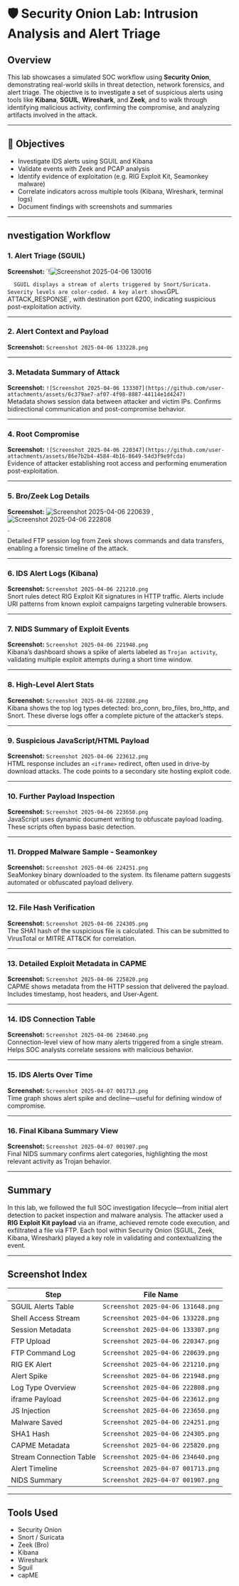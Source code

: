 # 🛡️ Security Onion Lab: Intrusion Analysis and Alert Triage

## Overview
This lab showcases a simulated SOC workflow using **Security Onion**, demonstrating real-world skills in threat detection, network forensics, and alert triage. The objective is to investigate a set of suspicious alerts using tools like **Kibana**, **SGUIL**, **Wireshark**, and **Zeek**, and to walk through identifying malicious activity, confirming the compromise, and analyzing artifacts involved in the attack.

---

## 🎯 Objectives
- Investigate IDS alerts using SGUIL and Kibana
- Validate events with Zeek and PCAP analysis
- Identify evidence of exploitation (e.g. RIG Exploit Kit, Seamonkey malware)
- Correlate indicators across multiple tools (Kibana, Wireshark, terminal logs)
- Document findings with screenshots and summaries

---

## nvestigation Workflow

### 1. Alert Triage (SGUIL)
**Screenshot:** `!![Screenshot 2025-04-06 130016](https://github.com/user-attachments/assets/97c66b09-66d3-4145-a009-eef1ac20f126)

`  
SGUIL displays a stream of alerts triggered by Snort/Suricata. Severity levels are color-coded. A key alert shows `GPL ATTACK_RESPONSE`, with destination port 6200, indicating suspicious post-exploitation activity.

---

### 2. Alert Context and Payload
**Screenshot:** `Screenshot 2025-04-06 133228.png`  


---

### 3. Metadata Summary of Attack
**Screenshot:** `![Screenshot 2025-04-06 133307](https://github.com/user-attachments/assets/6c379ae7-af07-4f98-8887-44114e1d4247)
`  
Metadata shows session data between attacker and victim IPs. Confirms bidirectional communication and post-compromise behavior.

---

### 4. Root Compromise
**Screenshot:** `![Screenshot 2025-04-06 220347](https://github.com/user-attachments/assets/86e7b2b4-4584-4b16-8649-54d3f9e9fcda)
`  
Evidence of attacker establishing root access and performing enumeration post-exploitation.

---

### 5. Bro/Zeek Log Details
**Screenshot:** ![Screenshot 2025-04-06 220639](https://github.com/user-attachments/assets/e2d29c9b-c8a7-42dd-a708-c9e178ad3d2f) , ![Screenshot 2025-04-06 222808](https://github.com/user-attachments/assets/45fac11c-169f-41fe-ba73-59f5a400f2a5)

`  
Detailed FTP session log from Zeek shows commands and data transfers, enabling a forensic timeline of the attack.

---

### 6. IDS Alert Logs (Kibana)
**Screenshot:** `Screenshot 2025-04-06 221210.png`  
Snort rules detect RIG Exploit Kit signatures in HTTP traffic. Alerts include URI patterns from known exploit campaigns targeting vulnerable browsers.

---

### 7. NIDS Summary of Exploit Events
**Screenshot:** `Screenshot 2025-04-06 221948.png`  
Kibana’s dashboard shows a spike of alerts labeled as `Trojan activity`, validating multiple exploit attempts during a short time window.

---

### 8. High-Level Alert Stats
**Screenshot:** `Screenshot 2025-04-06 222808.png`  
Kibana shows the top log types detected: bro_conn, bro_files, bro_http, and Snort. These diverse logs offer a complete picture of the attacker’s steps.

---

### 9. Suspicious JavaScript/HTML Payload
**Screenshot:** `Screenshot 2025-04-06 223612.png`  
HTML response includes an `<iframe>` redirect, often used in drive-by download attacks. The code points to a secondary site hosting exploit code.

---

### 10. Further Payload Inspection
**Screenshot:** `Screenshot 2025-04-06 223650.png`  
JavaScript uses dynamic document writing to obfuscate payload loading. These scripts often bypass basic detection.

---

### 11. Dropped Malware Sample - Seamonkey
**Screenshot:** `Screenshot 2025-04-06 224251.png`  
SeaMonkey binary downloaded to the system. Its filename pattern suggests automated or obfuscated payload delivery.

---

### 12. File Hash Verification
**Screenshot:** `Screenshot 2025-04-06 224305.png`  
The SHA1 hash of the suspicious file is calculated. This can be submitted to VirusTotal or MITRE ATT&CK for correlation.

---

### 13. Detailed Exploit Metadata in CAPME
**Screenshot:** `Screenshot 2025-04-06 225820.png`  
CAPME shows metadata from the HTTP session that delivered the payload. Includes timestamp, host headers, and User-Agent.

---

### 14. IDS Connection Table
**Screenshot:** `Screenshot 2025-04-06 234640.png`  
Connection-level view of how many alerts triggered from a single stream. Helps SOC analysts correlate sessions with malicious behavior.

---

### 15. IDS Alerts Over Time
**Screenshot:** `Screenshot 2025-04-07 001713.png`  
Time graph shows alert spike and decline—useful for defining window of compromise.

---

### 16. Final Kibana Summary View
**Screenshot:** `Screenshot 2025-04-07 001907.png`  
Final NIDS summary confirms alert categories, highlighting the most relevant activity as Trojan behavior.

---

## Summary

In this lab, we followed the full SOC investigation lifecycle—from initial alert detection to packet inspection and malware analysis. The attacker used a **RIG Exploit Kit payload** via an iframe, achieved remote code execution, and exfiltrated a file via FTP. Each tool within Security Onion (SGUIL, Zeek, Kibana, Wireshark) played a key role in validating and contextualizing the event.

---

## Screenshot Index

| Step | File Name |
|------|-----------|
| SGUIL Alerts Table | `Screenshot 2025-04-06 131648.png` |
| Shell Access Stream | `Screenshot 2025-04-06 133228.png` |
| Session Metadata | `Screenshot 2025-04-06 133307.png` |
| FTP Upload | `Screenshot 2025-04-06 220347.png` |
| FTP Command Log | `Screenshot 2025-04-06 220639.png` |
| RIG EK Alert | `Screenshot 2025-04-06 221210.png` |
| Alert Spike | `Screenshot 2025-04-06 221948.png` |
| Log Type Overview | `Screenshot 2025-04-06 222808.png` |
| iframe Payload | `Screenshot 2025-04-06 223612.png` |
| JS Injection | `Screenshot 2025-04-06 223650.png` |
| Malware Saved | `Screenshot 2025-04-06 224251.png` |
| SHA1 Hash | `Screenshot 2025-04-06 224305.png` |
| CAPME Metadata | `Screenshot 2025-04-06 225820.png` |
| Stream Connection Table | `Screenshot 2025-04-06 234640.png` |
| Alert Timeline | `Screenshot 2025-04-07 001713.png` |
| NIDS Summary | `Screenshot 2025-04-07 001907.png` |

---

## Tools Used

- Security Onion
- Snort / Suricata
- Zeek (Bro)
- Kibana
- Wireshark
- Sguil
- capME


